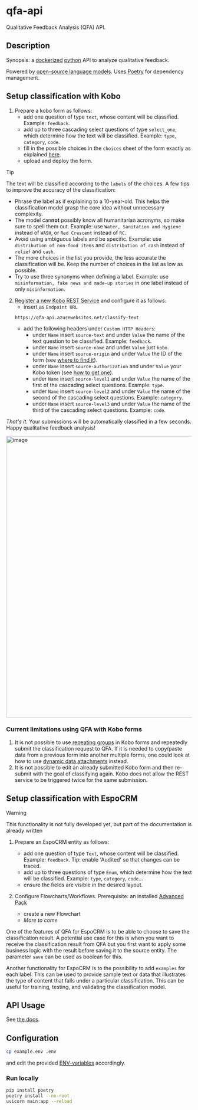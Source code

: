# qfa-api

Qualitative Feedback Analysis (QFA) API.

## Description

Synopsis: a [dockerized](https://www.docker.com/) [python](https://www.python.org/) API to analyze qualitative feedback.

Powered by [open-source language models](https://huggingface.co/). Uses [Poetry](https://python-poetry.org/) for dependency management.

## Setup classification with Kobo

1. Prepare a kobo form as follows:
   * add one question of type `text`, whose content will be classified. Example: `feedback`.
   * add up to three cascading select questions of type `select_one`, which determine how the text will be classified. Example: `type`, `category`, `code`.
   * fill in the possible choices in the `choices` sheet of the form exactly as explained [here](https://support.kobotoolbox.org/cascading_select.html#adding-cascading-question-sets-in-xlsform-option-1).
   * upload and deploy the form.

> [!TIP]
> The text will be classified according to the `labels` of the choices. A few tips to improve the accuracy of the classification:
>  * Phrase the label as if explaining to a 10-year-old. This helps the classification model grasp the core idea without unnecessary complexity.
>  * The model can**not** possibly know all humanitarian acronyms, so make sure to spell them out. Example: use `Water, Sanitation and Hygiene` instead of `WASH`, or `Red Crescent` instead of `RC`.
> * Avoid using ambiguous labels and be specific. Example: use `distribution of non-food items` and `distribution of cash` instead of `relief` and `cash`.
> * The more choices in the list you provide, the less accurate the classification will be. Keep the number of choices in the list as low as possible.
> * Try to use three synonyms when defining a label. Example: use `misinformation, fake news and made-up stories` in one label instead of only `misinformation`.

2. [Register a new Kobo REST Service](https://support.kobotoolbox.org/rest_services.html) and configure it as follows:
   * insert as `Endpoint URL`
    ```
    https://qfa-api.azurewebsites.net/classify-text
    ```
   * add the following headers under `Custom HTTP Headers`:
       * under `Name` insert `source-text` and under `Value` the name of the text question to be classified. Example: `feedback`.
       * under `Name` insert `source-name` and under `Value` just `kobo`.
       * under `Name` insert `source-origin` and under `Value` the ID of the form (see [where to find it](https://im.unhcr.org/kobosupport/)).
       * under `Name` insert `source-authorization` and under `Value` your Kobo token (see [how to get one](https://support.kobotoolbox.org/api.html#getting-your-api-token)).
       * under `Name` insert `source-level1` and under `Value` the name of the first of the cascading select questions. Example: `type`.
       * under `Name` insert `source-level2` and under `Value` the name of the second of the cascading select questions. Example: `category`.
       * under `Name` insert `source-level3` and under `Value` the name of the third of the cascading select questions. Example: `code`.

_That's it_. Your submissions will be automatically classified in a few seconds. Happy qualitative feedback analysis!


<img width="763" alt="image" src="https://github.com/user-attachments/assets/919ebe53-17f4-4c5a-8937-baeae32dc4ff" />


### Current limitations using QFA with Kobo forms
1. It is not possible to use [repeating groups](https://support.kobotoolbox.org/group_repeat.html) in Kobo forms and repeatedly submit the classification request to QFA. If it is needed to copy/paste data from a previous form into another multiple forms, one could look at how to use [dynamic data attachments](https://support.kobotoolbox.org/dynamic_data_attachment.html) instead. 
2. It is not possible to edit an already submitted Kobo form and then re-submit with the goal of classifying again. Kobo does not allow the REST service to be triggered twice for the same submission.

## Setup classification with EspoCRM

> [!WARNING]
> This functionality is not fully developed yet, but part of the documentation is already written

1. Prepare an EspoCRM entity as follows:
   * add one question of type `Text`, whose content will be classified. Example: `feedback`. Tip: enable 'Audited' so that changes can be traced.
   * add up to three questions of type `Enum`, which determine how the text will be classified. Example: `type`, `category`, `code`...
   * ensure the fields are visible in the desired layout.

2. Configure Flowcharts/Workflows. Prerequisite: an installed [Advanced Pack](https://www.espocrm.com/extensions/advanced-pack/)
   * create a new Flowchart
   * _More to come_

One of the features of QFA for EspoCRM is to be able to choose to save the classification result. A potential use case for this is when you want to receive the classification result from QFA but you first want to apply some business logic with the result before saving it to the source entity. The parameter `save` can be used as boolean for this.

Another functionality for EspoCRM is to the possibility to add `examples` for each label. This can be used to provide sample text or data that illustrates the type of content that falls under a particular classification. This can be useful for training, testing, and validating the classification model. 


## API Usage

See [the docs](https://qfa-api.azurewebsites.net/docs).

## Configuration

```sh
cp example.env .env
```

and edit the provided [ENV-variables](./example.env) accordingly.

### Run locally

```sh
pip install poetry
poetry install --no-root
uvicorn main:app --reload
```

